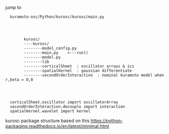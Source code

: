 jump to <br>

      kuramoto-osc/Python/kurosc/kurosc/main.py




            kurosc/
            ----kurosc/
            --------model_config.py
            --------main.py    <---run()
            --------model.py
            --------lib
            --------corticalSheet  : oscillator arrays & ics
            --------spatialKernel  : gaussian differentiate
            --------secondOrderInteraction  : nominal kuramoto model when r,beta = 0,0  




      corticalSheet.oscillator import oscillatorArray
      secondOrderInteraction.decouple import interaction
      spatialKernel.wavelet import kernel


kurosc package structure based on this
https://python-packaging.readthedocs.io/en/latest/minimal.html

